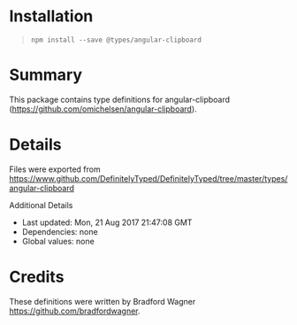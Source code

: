 # Installation
> `npm install --save @types/angular-clipboard`

# Summary
This package contains type definitions for angular-clipboard (https://github.com/omichelsen/angular-clipboard).

# Details
Files were exported from https://www.github.com/DefinitelyTyped/DefinitelyTyped/tree/master/types/angular-clipboard

Additional Details
 * Last updated: Mon, 21 Aug 2017 21:47:08 GMT
 * Dependencies: none
 * Global values: none

# Credits
These definitions were written by Bradford Wagner <https://github.com/bradfordwagner>.
